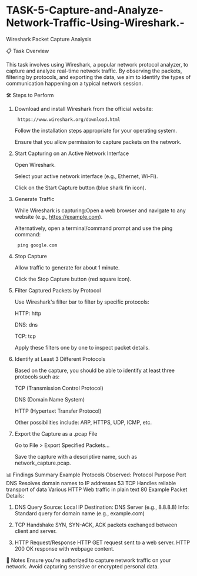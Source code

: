 # TASK-5-Capture-and-Analyze-Network-Traffic-Using-Wireshark.-


Wireshark Packet Capture Analysis

📋 Task Overview

This task involves using Wireshark, a popular network protocol analyzer, to capture and analyze real-time network traffic. By observing the packets, filtering by protocols, and exporting the data, we aim to identify the types of communication happening on a typical network session.

🛠 Steps to Perform

1. Download and install Wireshark from the official website:
   
        https://www.wireshark.org/download.html

    Follow the installation steps appropriate for your operating system.

    Ensure that you allow permission to capture packets on the network.


2. Start Capturing on an Active Network Interface

   Open Wireshark.

   Select your active network interface (e.g., Ethernet, Wi-Fi).

   Click on the Start Capture button (blue shark fin icon).


3. Generate Traffic

    While Wireshark is capturing:Open a web browser and navigate to any website (e.g., https://example.com).

    Alternatively, open a terminal/command prompt and use the ping command:

        ping google.com



4. Stop Capture

    Allow traffic to generate for about 1 minute.

    Click the Stop Capture button (red square icon).


5. Filter Captured Packets by Protocol

   Use Wireshark's filter bar to filter by specific protocols:

   HTTP: http

   DNS: dns

   TCP: tcp

   Apply these filters one by one to inspect packet details.


6. Identify at Least 3 Different Protocols

   Based on the capture, you should be able to identify at least three protocols such as:

   TCP (Transmission Control Protocol)

   DNS (Domain Name System)

   HTTP (Hypertext Transfer Protocol)

   Other possibilities include: ARP, HTTPS, UDP, ICMP, etc.



7. Export the Capture as a .pcap File

   Go to File > Export Specified Packets...

   Save the capture with a descriptive name, such as network_capture.pcap.



📊 Findings Summary
Example Protocols Observed:
Protocol	Purpose	Port
DNS	Resolves domain names to IP addresses	53
TCP	Handles reliable transport of data	Various
HTTP	Web traffic in plain text	80
Example Packet Details:

1. DNS Query
Source: Local IP
Destination: DNS Server (e.g., 8.8.8.8)
Info: Standard query for domain name (e.g., example.com)



2. TCP Handshake
SYN, SYN-ACK, ACK packets exchanged between client and server.



3. HTTP Request/Response
HTTP GET request sent to a web server.
HTTP 200 OK response with webpage content.

📌 Notes
Ensure you're authorized to capture network traffic on your network.
Avoid capturing sensitive or encrypted personal data.
